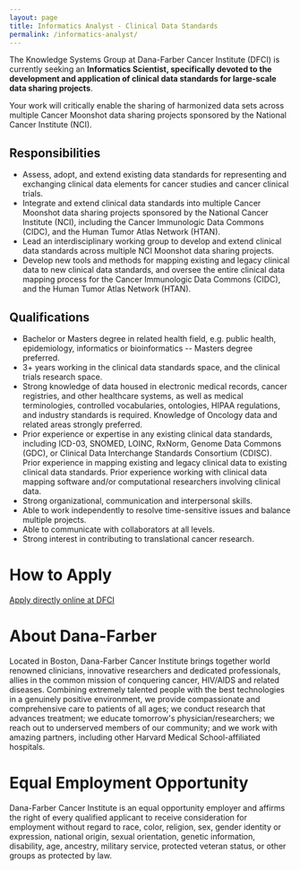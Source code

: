 ```yaml
---
layout: page
title: Informatics Analyst - Clinical Data Standards
permalink: /informatics-analyst/
---
```


The Knowledge Systems Group at Dana-Farber Cancer Institute (DFCI) is currently seeking an **Informatics Scientist, specifically devoted to the development and application of clinical data standards for large-scale data sharing projects**.

Your work will critically enable the sharing of harmonized data sets across multiple Cancer Moonshot data sharing projects sponsored by the National Cancer Institute (NCI).

## Responsibilities

* Assess, adopt, and extend existing data standards for representing and exchanging clinical data elements for cancer studies and cancer clinical trials.
* Integrate and extend clinical data standards into multiple Cancer Moonshot data sharing projects sponsored by the National Cancer Institute (NCI), including the Cancer Immunologic Data Commons (CIDC), and the Human Tumor Atlas Network (HTAN).
* Lead an interdisciplinary working group to develop and extend clinical data standards across multiple NCI Moonshot data sharing projects.
* Develop new tools and methods for mapping existing and legacy clinical data to new clinical data standards, and oversee the entire clinical data mapping process for the Cancer Immunologic Data Commons (CIDC), and the Human Tumor Atlas Network (HTAN).

## Qualifications

* Bachelor or Masters degree in related health field, e.g. public health, epidemiology, informatics or bioinformatics -- Masters degree preferred.
* 3+ years working in the clinical data standards space, and the clinical trials research space.
* Strong knowledge of data housed in electronic medical records, cancer registries, and other healthcare systems, as well as medical terminologies, controlled vocabularies, ontologies, HIPAA regulations, and industry standards is required. Knowledge of Oncology data and related areas strongly preferred.
* Prior experience or expertise in any existing clinical data standards, including ICD-03, SNOMED, LOINC, RxNorm, Genome Data Commons (GDC), or Clinical Data Interchange Standards Consortium (CDISC).
Prior experience in mapping existing and legacy clinical data to existing clinical data standards.
Prior experience working with clinical data mapping software and/or computational researchers involving clinical data.
* Strong organizational, communication and interpersonal skills.
* Able to work independently to resolve time-sensitive issues and balance multiple projects.
* Able to communicate with collaborators at all levels.
* Strong interest in contributing to translational cancer research.

# How to Apply

[Apply directly online at DFCI](https://careers-dfci.icims.com/jobs/12937/informatics-analyst---clinical-data-standards/job?utm_source=Indeed&utm_medium=organic&utm_campaign=Indeed)

# About Dana-Farber

Located in Boston, Dana-Farber Cancer Institute brings together world renowned clinicians, innovative researchers and dedicated professionals, allies in the common mission of conquering cancer, HIV/AIDS and related diseases. Combining extremely talented people with the best technologies in a genuinely positive environment, we provide compassionate and comprehensive care to patients of all ages; we conduct research that advances treatment; we educate tomorrow's physician/researchers; we reach out to underserved members of our community; and we work with amazing partners, including other Harvard Medical School-affiliated hospitals.

# Equal Employment Opportunity

Dana-Farber Cancer Institute is an equal opportunity employer and affirms the right of every qualified applicant to receive consideration for employment without regard to race, color, religion, sex, gender identity or expression, national origin, sexual orientation, genetic information, disability, age, ancestry, military service, protected veteran status, or other groups as protected by law.

